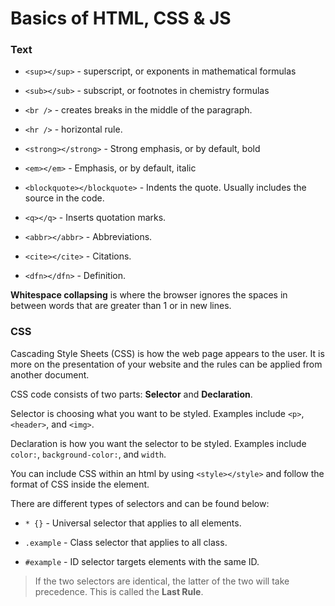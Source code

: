 # Basics of HTML, CSS & JS

### Text

* `<sup></sup>` - superscript, or exponents in mathematical formulas

* `<sub></sub>` - subscript, or footnotes in chemistry formulas

* `<br />` - creates breaks in the middle of the paragraph. 

* `<hr />` - horizontal rule.

* `<strong></strong>` - Strong emphasis, or by default, bold

* `<em></em>` - Emphasis, or by default, italic

* `<blockquote></blockquote>` - Indents the quote. Usually includes the source in the code.

* `<q></q>` - Inserts quotation marks. 

* `<abbr></abbr>` - Abbreviations.

* `<cite></cite>` - Citations.

* `<dfn></dfn>` - Definition.

**Whitespace collapsing** is where the browser ignores the spaces in between words that are greater than 1 or in new lines.

### CSS

Cascading Style Sheets (CSS) is how the web page appears to the user. It is more on the presentation of your website and the rules can be applied from another document.

CSS code consists of two parts: **Selector** and **Declaration**.

Selector is choosing what you want to be styled. Examples include `<p>`, `<header>`, and `<img>`.

Declaration is how you want the selector to be styled. Examples include `color:`, `background-color:`, and `width`.

You can include CSS within an html by using `<style></style>` and follow the format of CSS inside the element.

There are different types of selectors and can be found below:

* `* {}` - Universal selector that applies to all elements.

* `.example` - Class selector that applies to all class.

* `#example` - ID selector targets elements with the same ID.

> If the two selectors are identical, the latter of the two will take precedence. This is called the **Last Rule**.
